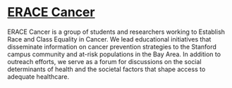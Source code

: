 [ERACE Cancer](http://eracecancer.org)
=====================
ERACE Cancer is a group of students and researchers working to Establish Race and Class Equality in Cancer. We lead educational initiatives that disseminate information on cancer prevention strategies to the Stanford campus community and at-risk populations in the Bay Area. In addition to outreach efforts, we serve as a forum for discussions on the social determinants of health and the societal factors that shape access to adequate healthcare.
